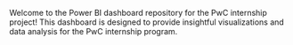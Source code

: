 Welcome to the Power BI dashboard repository for the PwC internship project! This dashboard is designed to provide insightful visualizations and data analysis for the PwC internship program.
